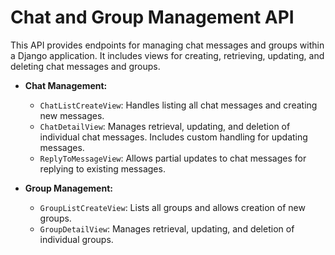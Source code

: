 # Chat and Group Management API

This API provides endpoints for managing chat messages and groups within a Django application. It includes views for creating, retrieving, updating, and deleting chat messages and groups.

- **Chat Management:**
  - `ChatListCreateView`: Handles listing all chat messages and creating new messages.
  - `ChatDetailView`: Manages retrieval, updating, and deletion of individual chat messages. Includes custom handling for updating messages.
  - `ReplyToMessageView`: Allows partial updates to chat messages for replying to existing messages.

- **Group Management:**
  - `GroupListCreateView`: Lists all groups and allows creation of new groups.
  - `GroupDetailView`: Manages retrieval, updating, and deletion of individual groups.
